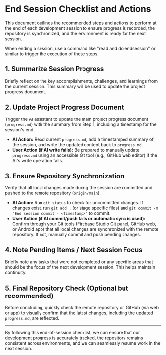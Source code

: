 # End Session Checklist and Actions

This document outlines the recommended steps and actions to perform at the end of each development session to ensure progress is recorded, the repository is synchronized, and the environment is ready for the next session.

When ending a session, use a command like "read and do endsession" or similar to trigger the execution of these steps.

## 1. Summarize Session Progress

Briefly reflect on the key accomplishments, challenges, and learnings from the current session. This summary will be used to update the project progress document.

## 2. Update Project Progress Document

Trigger the AI assistant to update the main project progress document (`progress.md`) with the summary from Step 1, including a timestamp for the session's end.

*   **AI Action:** Read current `progress.md`, add a timestamped summary of the session, and write the updated content back to `progress.md`.
*   **User Action (if AI write fails):** Be prepared to manually update `progress.md` using an accessible Git tool (e.g., GitHub web editor) if the AI's write operation fails.

## 3. Ensure Repository Synchronization

Verify that all local changes made during the session are committed and pushed to the remote repository (`origin/main`).

*   **AI Action:** Run `git status` to check for uncommitted changes. If changes exist, run `git add .` (or stage specific files) and `git commit -m "End session commit - <timestamp>"` to commit.
*   **User Action (if AI commit/push fails or automatic sync is used):** Confirm through your Git tools (Firebase Studio Git panel, GitHub web, or Android app) that all local changes are synchronized with the remote repository. If not, manually commit and push pending changes.

## 4. Note Pending Items / Next Session Focus

Briefly note any tasks that were not completed or any specific areas that should be the focus of the next development session. This helps maintain continuity.

## 5. Final Repository Check (Optional but recommended)

Before concluding, quickly check the remote repository on GitHub (via web or app) to visually confirm that the latest changes, including the updated `progress.md`, are reflected.

---

By following this end-of-session checklist, we can ensure that our development progress is accurately tracked, the repository remains consistent across environments, and we can seamlessly resume work in the next session.

